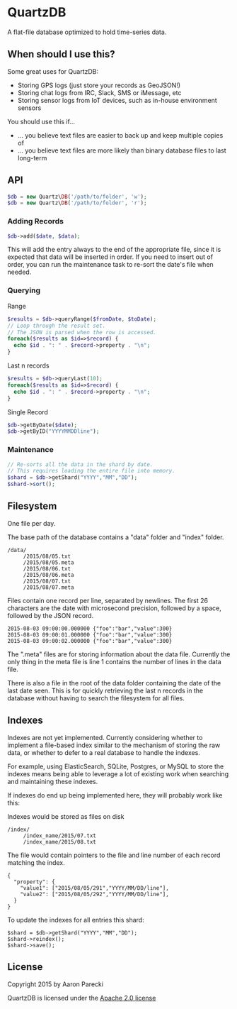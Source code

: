 QuartzDB
========

A flat-file database optimized to hold time-series data.

When should I use this?
-----------------------

Some great uses for QuartzDB:

* Storing GPS logs (just store your records as GeoJSON!)
* Storing chat logs from IRC, Slack, SMS or iMessage, etc
* Storing sensor logs from IoT devices, such as in-house environment sensors


You should use this if...
* ... you believe text files are easier to back up and keep multiple copies of
* ... you believe text files are more likely than binary database files to last long-term


API
---

```php
$db = new Quartz\DB('/path/to/folder', 'w');
$db = new Quartz\DB('/path/to/folder', 'r');
```

### Adding Records

```php
$db->add($date, $data);
```

This will add the entry always to the end of the appropriate file, since it is expected
that data will be inserted in order. If you need to insert out of order, you can run
the maintenance task to re-sort the date's file when needed.


### Querying

Range

```php
$results = $db->queryRange($fromDate, $toDate);
// Loop through the result set.
// The JSON is parsed when the row is accessed.
foreach($results as $id=>$record) {
  echo $id . ": " . $record->property . "\n";
}
```

Last n records

```php
$results = $db->queryLast(10);
foreach($results as $id=>$record) {
  echo $id . ": " . $record->property . "\n";
}
```


Single Record

```php
$db->getByDate($date);
$db->getByID("YYYYMMDDline");
```

### Maintenance

```php
// Re-sorts all the data in the shard by date.
// This requires loading the entire file into memory.
$shard = $db->getShard("YYYY","MM","DD");
$shard->sort();
```


Filesystem
----------

One file per day.

The base path of the database contains a "data" folder and "index" folder.

```
/data/
     /2015/08/05.txt
     /2015/08/05.meta
     /2015/08/06.txt
     /2015/08/06.meta
     /2015/08/07.txt
     /2015/08/07.meta
```

Files contain one record per line, separated by newlines. The first 26 characters are
the date with microsecond precision, followed by a space, followed by the JSON record.

```
2015-08-03 09:00:00.000000 {"foo":"bar","value":300}
2015-08-03 09:00:01.000000 {"foo":"bar","value":300}
2015-08-03 09:00:02.000000 {"foo":"bar","value":300}
```

The ".meta" files are for storing information about the data file. Currently the only
thing in the meta file is line 1 contains the number of lines in the data file.

There is also a file in the root of the data folder containing the date of the last
date seen. This is for quickly retrieving the last n records in the database without
having to search the filesystem for all files.


Indexes
-------

Indexes are not yet implemented. Currently considering whether to implement a file-based index
similar to the mechanism of storing the raw data, or whether to defer to a real
database to handle the indexes.

For example, using ElasticSearch, SQLite, Postgres, or MySQL to store the indexes 
means being able to leverage a lot of existing work when searching and maintaining these
indexes. 

If indexes do end up being implemented here, they will probably work like this:

Indexes would be stored as files on disk

```
/index/
     /index_name/2015/07.txt
     /index_name/2015/08.txt
```

The file would contain pointers to the file and line number of each record matching
the index.

```
{
  "property": {
    "value1": ["2015/08/05/291","YYYY/MM/DD/line"],
    "value2": ["2015/08/05/292","YYYY/MM/DD/line"],
  }
}
```

To update the indexes for all entries this shard:

```
$shard = $db->getShard("YYYY","MM","DD");
$shard->reindex();
$shard->save();
```

License
-------

Copyright 2015 by Aaron Parecki

QuartzDB is licensed under the [Apache 2.0 license](http://opensource.org/licenses/Apache-2.0)

